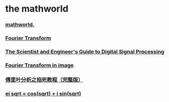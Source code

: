 # the mathworld

### [mathworld.](http://mathworld.wolfram.com/FourierTransform.html)
### [Fourier Transform](http://www.thefouriertransform.com/)
### [The Scientist and Engineer's Guide to Digital Signal Processing](http://www.dspguide.com/pdfbook.htm)
### [Fourier Transform in image](http://homepages.inf.ed.ac.uk/rbf/HIPR2/fourier.htm)
### [傅里叶分析之掐死教程（完整版）](https://zhuanlan.zhihu.com/p/19763358?columnSlug=wille)
### [ei sqrt = cos(sqrt) + i sin(sqrt)](http://math2.org/math/oddsends/complexity/e%5Eitheta.htm)
